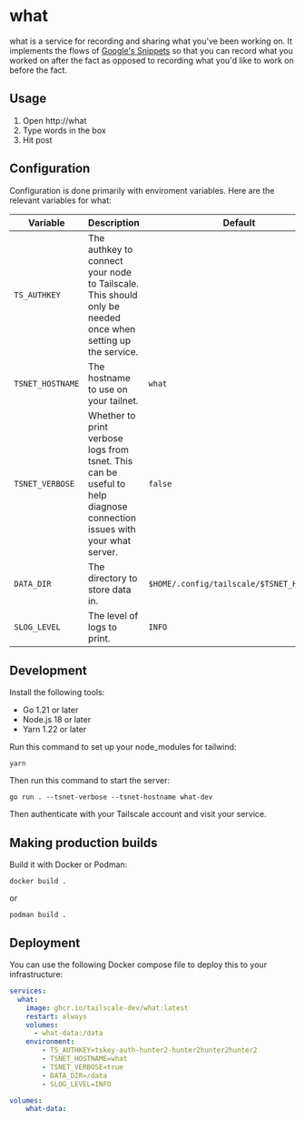 # what

what is a service for recording and sharing what you've been working on. It
implements the flows of
[Google's Snippets](http://blog.idonethis.com/google-snippets-internal-tool/) so
that you can record what you worked on after the fact as opposed to recording
what you'd like to work on before the fact.

## Usage

1. Open http://what
2. Type words in the box
3. Hit post

## Configuration

Configuration is done primarily with enviroment variables. Here are the relevant
variables for what:

| Variable         | Description                                                                                                            | Default                                   |
| ---------------- | ---------------------------------------------------------------------------------------------------------------------- | ----------------------------------------- |
| `TS_AUTHKEY`     | The authkey to connect your node to Tailscale. This should only be needed once when setting up the service.            |                                           |
| `TSNET_HOSTNAME` | The hostname to use on your tailnet.                                                                                   | `what`                                    |
| `TSNET_VERBOSE`  | Whether to print verbose logs from tsnet. This can be useful to help diagnose connection issues with your what server. | `false`                                   |
| `DATA_DIR`       | The directory to store data in.                                                                                        | `$HOME/.config/tailscale/$TSNET_HOSTNAME` |
| `SLOG_LEVEL`     | The level of logs to print.                                                                                            | `INFO`                                    |

## Development

Install the following tools:

- Go 1.21 or later
- Node.js 18 or later
- Yarn 1.22 or later

Run this command to set up your node_modules for tailwind:

```
yarn
```

Then run this command to start the server:

```
go run . --tsnet-verbose --tsnet-hostname what-dev
```

Then authenticate with your Tailscale account and visit your service.

## Making production builds

Build it with Docker or Podman:

```
docker build .
```

or

```
podman build .
```

## Deployment

You can use the following Docker compose file to deploy this to your
infrastructure:

```yaml
services:
  what:
    image: ghcr.io/tailscale-dev/what:latest
    restart: always
    volumes:
      - what-data:/data
    environment:
        - TS_AUTHKEY=tskey-auth-hunter2-hunter2hunter2hunter2
        - TSNET_HOSTNAME=what
        - TSNET_VERBOSE=true
        - DATA_DIR=/data
        - SLOG_LEVEL=INFO

volumes:
    what-data:
```
